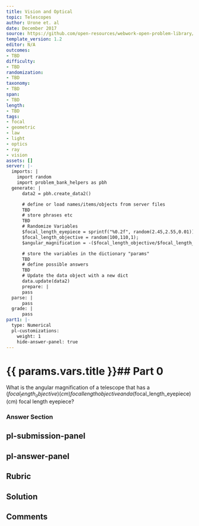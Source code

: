 ```yaml
---
title: Vision and Optical
topic: Telescopes
author: Urone et. al
date: December 2017
source: https://github.com/open-resources/webwork-open-problem-library/tree/master/Contrib/BrockPhysics/College_Physics_Urone/26.Vision_and_Optical/26-05.Telescopes/NU_U17_26_05_001.pg
template_version: 1.2
editor: N/A
outcomes:
- TBD
difficulty:
- TBD
randomization:
- TBD
taxonomy:
- TBD
span:
- TBD
length:
- TBD
tags:
- focal
- geometric
- law
- light
- optics
- ray
- vision
assets: []
server: |-
  imports: |
    import random
    import problem_bank_helpers as pbh
  generate: |
      data2 = pbh.create_data2()

      # define or load names/items/objects from server files
      TBD
      # store phrases etc
      TBD
      # Randomize Variables
      $focal_length_eyepiece = sprintf("%0.2f", random(2.45,2.55,0.01));
      $focal_length_objective = random(100,110,1);
      $angular_magnification = -($focal_length_objective/$focal_length_eyepiece);

      # store the variables in the dictionary "params"
      TBD
      # define possible answers
      TBD
      # Update the data object with a new dict
      data.update(data2)
      prepare: |
      pass
  parse: |
      pass
  grade: |
      pass
part1: |-
  type: Numerical
  pl-customizations:
    weight: 1
    hide-answer-panel: true
---
```


# {{ params.vars.title }}## Part 0 
What is the angular magnification of a telescope that has a ($focal_length_objective) (cm) focal length objective and a ($focal_length_eyepiece) (cm) focal length eyepiece? 


### Answer Section 


## pl-submission-panel 


## pl-answer-panel 


## Rubric 


## Solution 


## Comments 


